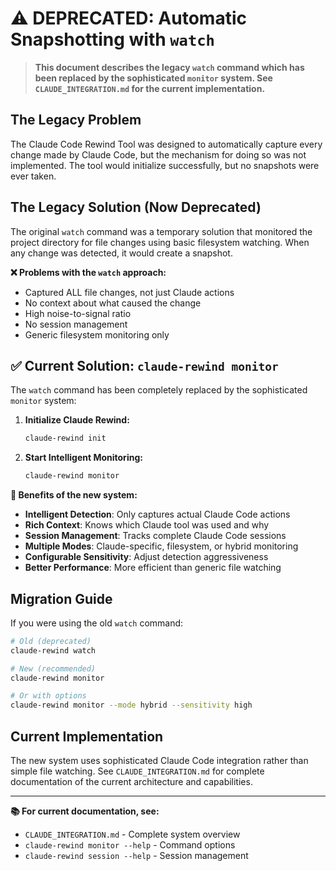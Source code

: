 # ⚠️ DEPRECATED: Automatic Snapshotting with `watch`

> **This document describes the legacy `watch` command which has been replaced by the sophisticated `monitor` system. See `CLAUDE_INTEGRATION.md` for the current implementation.**

## The Legacy Problem

The Claude Code Rewind Tool was designed to automatically capture every change made by Claude Code, but the mechanism for doing so was not implemented. The tool would initialize successfully, but no snapshots were ever taken.

## The Legacy Solution (Now Deprecated)

The original `watch` command was a temporary solution that monitored the project directory for file changes using basic filesystem watching. When any change was detected, it would create a snapshot.

**❌ Problems with the `watch` approach:**
- Captured ALL file changes, not just Claude actions
- No context about what caused the change
- High noise-to-signal ratio
- No session management
- Generic filesystem monitoring only

## ✅ Current Solution: `claude-rewind monitor`

The `watch` command has been completely replaced by the sophisticated `monitor` system:

1. **Initialize Claude Rewind:**
   ```bash
   claude-rewind init
   ```

2. **Start Intelligent Monitoring:**
   ```bash
   claude-rewind monitor
   ```

**🎯 Benefits of the new system:**
- **Intelligent Detection**: Only captures actual Claude Code actions
- **Rich Context**: Knows which Claude tool was used and why
- **Session Management**: Tracks complete Claude Code sessions
- **Multiple Modes**: Claude-specific, filesystem, or hybrid monitoring
- **Configurable Sensitivity**: Adjust detection aggressiveness
- **Better Performance**: More efficient than generic file watching

## Migration Guide

If you were using the old `watch` command:

```bash
# Old (deprecated)
claude-rewind watch

# New (recommended)
claude-rewind monitor

# Or with options
claude-rewind monitor --mode hybrid --sensitivity high
```

## Current Implementation

The new system uses sophisticated Claude Code integration rather than simple file watching. See `CLAUDE_INTEGRATION.md` for complete documentation of the current architecture and capabilities.

---

**📚 For current documentation, see:**
- `CLAUDE_INTEGRATION.md` - Complete system overview
- `claude-rewind monitor --help` - Command options
- `claude-rewind session --help` - Session management
